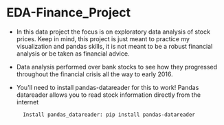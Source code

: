 # EDA-Finance_Project

- In this data project the focus is on exploratory data analysis of stock prices. Keep in mind, this project is just meant to practice my visualization and pandas skills, it is not meant to be a robust financial analysis or be taken as financial advice.

- Data analysis performed over bank stocks to see how they progressed throughout the financial crisis all the way to early 2016.

- You'll need to install pandas-datareader for this to work! Pandas datareader allows you to read stock information directly from the internet
  
  
  ```
    Install pandas_datareader: pip install pandas-datareader
    ```
